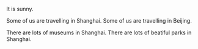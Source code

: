 It is sunny.

Some of us are travelling in Shanghai.
Some of us are travelling in Beijing.

There are lots of museums in Shanghai.
There are lots of beatiful parks in Shanghai.
